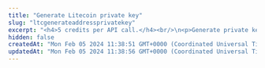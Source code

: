 ```yaml
---
title: "Generate Litecoin private key"
slug: "ltcgenerateaddressprivatekey"
excerpt: "<h4>5 credits per API call.</h4><br/>\n<p>Generate private key for address from mnemonic for given derivation path index. Private key is generated for the specific index - each mnemonic\ncan generate up to 2^32 private keys starting from index 0 until 2^31 - 1.</p>\n<br />Examples of using this endpoint with the Tatum JS SDK can be found in <a href=\"https://github.com/tatumio/tatum-js/tree/v2/examples/ltc-example/src/app/ltc.wallet.example.ts\" target=\"_blank\">Tatum LTC SDK</a>."
hidden: false
createdAt: "Mon Feb 05 2024 11:38:51 GMT+0000 (Coordinated Universal Time)"
updatedAt: "Mon Feb 05 2024 11:38:56 GMT+0000 (Coordinated Universal Time)"
---
```

